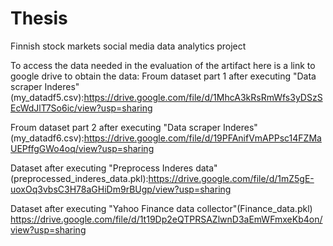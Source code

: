 # Thesis
Finnish stock markets social media data analytics project

To access the data needed in the evaluation of the artifact here is a link to google drive to obtain the data:
Froum dataset part 1 after executing "Data scraper Inderes" (my_datadf5.csv):https://drive.google.com/file/d/1MhcA3kRsRmWfs3yDSzSEcWdJlT7So6ic/view?usp=sharing

Froum dataset part 2 after executing "Data scraper Inderes" (my_datadf6.csv):https://drive.google.com/file/d/19PFAnifVmAPPsc14FZMaUEPffgGWo4oq/view?usp=sharing

Dataset after executing "Preprocess Inderes data" (preprocessed_inderes_data.pkl):https://drive.google.com/file/d/1mZ5gE-uoxOq3vbsC3H78aGHiDm9rBUgp/view?usp=sharing

Dataset after executing "Yahoo Finance data collector"(Finance_data.pkl) https://drive.google.com/file/d/1t19Dp2eQTPRSAZlwnD3aEmWFmxeKb4on/view?usp=sharing
